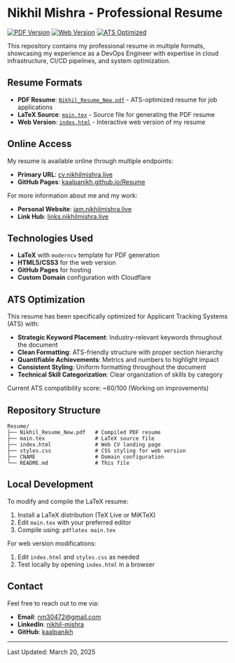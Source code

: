 # Nikhil Mishra - Professional Resume

[![PDF Version](https://img.shields.io/badge/PDF-Resume-blue)](Nikhil_Resume_New.pdf)
[![Web Version](https://img.shields.io/badge/Web-CV-green)](https://cv.nikhilmishra.live)
[![ATS Optimized](https://img.shields.io/badge/ATS-Optimized-orange)](Nikhil_Resume_New.pdf)

This repository contains my professional resume in multiple formats, showcasing my experience as a DevOps Engineer with expertise in cloud infrastructure, CI/CD pipelines, and system optimization.

## Resume Formats

- **PDF Resume**: [`Nikhil_Resume_New.pdf`](Nikhil_Resume_New.pdf) - ATS-optimized resume for job applications
- **LaTeX Source**: [`main.tex`](main.tex) - Source file for generating the PDF resume
- **Web Version**: [`index.html`](index.html) - Interactive web version of my resume

## Online Access

My resume is available online through multiple endpoints:

- **Primary URL**: [cv.nikhilmishra.live](https://cv.nikhilmishra.live)
- **GitHub Pages**: [kaalpanikh.github.io/Resume](https://kaalpanikh.github.io/Resume/)

For more information about me and my work:
- **Personal Website**: [iam.nikhilmishra.live](https://iam.nikhilmishra.live)
- **Link Hub**: [links.nikhilmishra.live](https://links.nikhilmishra.live)

## Technologies Used

- **LaTeX** with `moderncv` template for PDF generation
- **HTML5/CSS3** for the web version
- **GitHub Pages** for hosting
- **Custom Domain** configuration with Cloudflare

## ATS Optimization

This resume has been specifically optimized for Applicant Tracking Systems (ATS) with:

- **Strategic Keyword Placement**: Industry-relevant keywords throughout the document
- **Clean Formatting**: ATS-friendly structure with proper section hierarchy
- **Quantifiable Achievements**: Metrics and numbers to highlight impact
- **Consistent Styling**: Uniform formatting throughout the document
- **Technical Skill Categorization**: Clear organization of skills by category

Current ATS compatibility score: ~60/100 (Working on improvements)

## Repository Structure

```
Resume/
├── Nikhil_Resume_New.pdf   # Compiled PDF resume
├── main.tex                # LaTeX source file
├── index.html              # Web CV landing page
├── styles.css              # CSS styling for web version
├── CNAME                   # Domain configuration
└── README.md               # This file
```

## Local Development

To modify and compile the LaTeX resume:

1. Install a LaTeX distribution (TeX Live or MiKTeX)
2. Edit `main.tex` with your preferred editor
3. Compile using: `pdflatex main.tex`

For web version modifications:
1. Edit `index.html` and `styles.css` as needed
2. Test locally by opening `index.html` in a browser

## Contact

Feel free to reach out to me via:
- **Email**: [nm30472@gmail.com](mailto:nm30472@gmail.com)
- **LinkedIn**: [nikhil-mishra](https://linkedin.com/in/nikhil-mishra)
- **GitHub**: [kaalpanikh](https://github.com/kaalpanikh)

---

Last Updated: March 20, 2025
